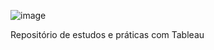 

![image](https://github.com/ademarionobre/Tableau/assets/92057489/eb551b57-f46d-48c2-9f97-5085537b29b7)

Repositório de estudos e práticas com Tableau


